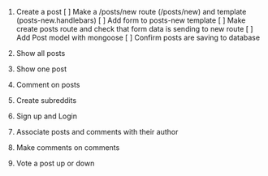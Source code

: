 1. Create a post
[ ] Make a /posts/new route (/posts/new) and template (posts-new.handlebars)
[ ] Add form to posts-new template
[ ] Make create posts route and check that form data is sending to new route
[ ] Add Post model with mongoose
[ ] Confirm posts are saving to database

2. Show all posts
3. Show one post
4. Comment on posts
5. Create subreddits
6. Sign up and Login
7. Associate posts and comments with their author
8. Make comments on comments
9. Vote a post up or down
